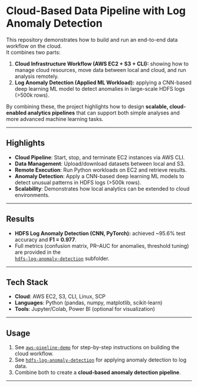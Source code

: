 # Cloud-Based Data Pipeline with Log Anomaly Detection

This repository demonstrates how to build and run an end-to-end data workflow on the cloud.  
It combines two parts:
1. **Cloud Infrastructure Workflow (AWS EC2 + S3 + CLI):**  showing how to manage cloud resources, move data between local and cloud, and run analysis remotely.
2. **Log Anomaly Detection (Applied ML Workload):** applying a CNN-based deep learning ML model to detect anomalies in large-scale HDFS logs (>500k rows).


By combining these, the project highlights how to design **scalable, cloud-enabled analytics pipelines** that can support both simple analyses and more advanced machine learning tasks.

---

## Highlights
- **Cloud Pipeline**: Start, stop, and terminate EC2 instances via AWS CLI.  
- **Data Management**: Upload/download datasets between local and S3.  
- **Remote Execution**: Run Python workloads on EC2 and retrieve results.  
- **Anomaly Detection**: Apply a CNN-based deep learning ML models to detect unusual patterns in HDFS logs (>500k rows).  
- **Scalability**: Demonstrates how local analytics can be extended to cloud environments.  

---

## Results
- **HDFS Log Anomaly Detection (CNN, PyTorch):** achieved ~95.6% test accuracy and **F1 = 0.977**.  
- Full metrics (confusion matrix, PR–AUC for anomalies, threshold tuning) are provided in the  
  [`hdfs-log-anomaly-detection`](./hdfs-log-anomaly-detection) subfolder.

---

## Tech Stack
- **Cloud**: AWS EC2, S3, CLI, Linux, SCP  
- **Languages**: Python (pandas, numpy, matplotlib, scikit-learn)  
- **Tools**: Jupyter/Colab, Power BI (optional for visualization)  

---

## Usage
1. See [`aws-pipeline-demo`](./aws-pipeline-demo) for step-by-step instructions on building the cloud workflow.  
2. See [`hdfs-log-anomaly-detection`](./hdfs-log-anomaly-detection) for applying anomaly detection to log data.  
3. Combine both to create a **cloud-based anomaly detection pipeline**.

---